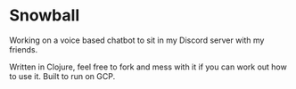 # Snowball

Working on a voice based chatbot to sit in my Discord server with my friends.

Written in Clojure, feel free to fork and mess with it if you can work out how to use it. Built to run on GCP.
